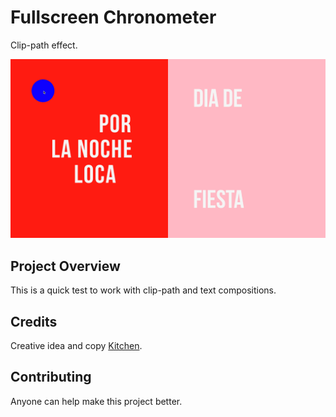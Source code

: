 # Fullscreen Chronometer
Clip-path effect.

[![Preview](img/clippath.gif)](img/clippath.gif)

## Project Overview
This is a quick test to work with clip-path and text compositions.

## Credits
Creative idea and copy [Kitchen](https://kitchen.es/).

## Contributing
Anyone can help make this project better. 
